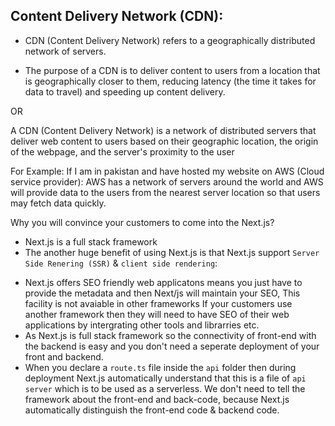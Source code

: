 ## Content Delivery Network (CDN):

- CDN (Content Delivery Network) refers to a geographically distributed network of servers.

* The purpose of a CDN is to deliver content to users from a location that is geographically closer to them, reducing latency (the time it takes for data to travel) and speeding up content delivery.

OR

A CDN (Content Delivery Network) is a network of distributed servers that deliver web content to users based on their geographic location, the origin of the webpage, and the server's proximity to the user

For Example:
If I am in pakistan and have hosted my website on AWS (Cloud service provider):
AWS has a network of servers around the world and AWS will provide data to the users from the nearest server location so that users may fetch data quickly.

Why you will convince your customers to come into the Next.js?

- Next.js is a full stack framework
- The another huge benefit of using Next.js is that Next.js support `Server Side Renering (SSR)` & `client side rendering`:

* Next.js offers SEO friendly web applicatons means you just have to provide the metadata and then Next/js will maintain your SEO, This facility is not avaiable in other frameworks
  If your customers use another framework then they will need to have SEO of their web applications by intergrating other tools and librarries etc.
* As Next.js is full stack framework so the connectivity of front-end with the backend is easy and you don't need a seperate deployment of your front and backend.
* When you declare a `route.ts` file inside the `api` folder then during deployment Next.js automatically understand that this is a file of `api server` which is to be used as a serverless.
  We don't need to tell the framework about the front-end and back-code, because Next.js automatically distinguish the front-end code & backend code.
